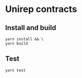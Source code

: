 # Unirep contracts

## Install and build
```shell
yarn install && \
yarn build
```

## Test
```shell
yarn test
```